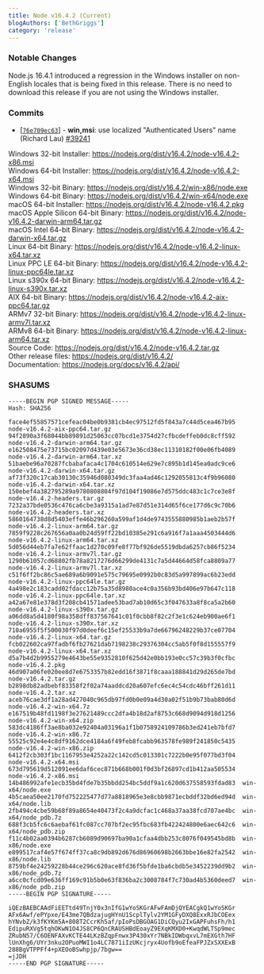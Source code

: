 ```yaml
---
title: Node v16.4.2 (Current)
blogAuthors: ['BethGriggs']
category: 'release'
---
```


### Notable Changes

Node.js 16.4.1 introduced a regression in the Windows installer on
non-English locales that is being fixed in this release. There is no
need to download this release if you are not using the Windows
installer.

### Commits

* [[`76e709ec63`](https://github.com/nodejs/node/commit/76e709ec63)] - **win,msi**: use localized "Authenticated Users" name (Richard Lau) [#39241](https://github.com/nodejs/node/pull/39241)

Windows 32-bit Installer: https://nodejs.org/dist/v16.4.2/node-v16.4.2-x86.msi<br>
Windows 64-bit Installer: https://nodejs.org/dist/v16.4.2/node-v16.4.2-x64.msi<br>
Windows 32-bit Binary: https://nodejs.org/dist/v16.4.2/win-x86/node.exe<br>
Windows 64-bit Binary: https://nodejs.org/dist/v16.4.2/win-x64/node.exe<br>
macOS 64-bit Installer: https://nodejs.org/dist/v16.4.2/node-v16.4.2.pkg<br>
macOS Apple Silicon 64-bit Binary: https://nodejs.org/dist/v16.4.2/node-v16.4.2-darwin-arm64.tar.gz<br>
macOS Intel 64-bit Binary: https://nodejs.org/dist/v16.4.2/node-v16.4.2-darwin-x64.tar.gz<br>
Linux 64-bit Binary: https://nodejs.org/dist/v16.4.2/node-v16.4.2-linux-x64.tar.xz<br>
Linux PPC LE 64-bit Binary: https://nodejs.org/dist/v16.4.2/node-v16.4.2-linux-ppc64le.tar.xz<br>
Linux s390x 64-bit Binary: https://nodejs.org/dist/v16.4.2/node-v16.4.2-linux-s390x.tar.xz<br>
AIX 64-bit Binary: https://nodejs.org/dist/v16.4.2/node-v16.4.2-aix-ppc64.tar.gz<br>
ARMv7 32-bit Binary: https://nodejs.org/dist/v16.4.2/node-v16.4.2-linux-armv7l.tar.xz<br>
ARMv8 64-bit Binary: https://nodejs.org/dist/v16.4.2/node-v16.4.2-linux-arm64.tar.xz<br>
Source Code: https://nodejs.org/dist/v16.4.2/node-v16.4.2.tar.gz<br>
Other release files: https://nodejs.org/dist/v16.4.2/<br>
Documentation: https://nodejs.org/docs/v16.4.2/api/

### SHASUMS

```
-----BEGIN PGP SIGNED MESSAGE-----
Hash: SHA256

face4ef55857571cefeac04be0b9381cb4ec97512fd5f843a7c44d5cea467b95  node-v16.4.2-aix-ppc64.tar.gz
94f2890a3f68044bb89891d25063cc07bcd1e3754d27cfbcdeffeb0dc8cff592  node-v16.4.2-darwin-arm64.tar.gz
e162508475e73715bc02097d439e03e5673e36cd38ec11310182f00e06fb4089  node-v16.4.2-darwin-arm64.tar.xz
51baebe96a70287fcbabafaca4c1704c610514e629e7c895b1d145ea0adc9ce6  node-v16.4.2-darwin-x64.tar.gz
af73f320c17cab30130c35946d080349dc3faa4ad46c1292055813c4f9b96080  node-v16.4.2-darwin-x64.tar.xz
150ebef4a382795289a9780808804f97d104f19086e7d575ddc483c1c7ce3e8f  node-v16.4.2-headers.tar.gz
7232a37bde0536c476ca6cbe3a9315a1ad7e87d51e314d65f6ce177d6c9c70b6  node-v16.4.2-headers.tar.xz
5860164738d8d5403effe46b296260a599af1d4de9743555880985b1aeb2b57f  node-v16.4.2-linux-arm64.tar.gz
7859f9228c267656a0aa0b24d59ff22bd10385e291c6a916f7a1aaa4503444d6  node-v16.4.2-linux-arm64.tar.xz
5d056d44eb7fa7e62ffaac1d270c09fe8f77bf926de5519dbda6257cb86f5234  node-v16.4.2-linux-armv7l.tar.gz
1290b61057cd68802fb78a8217276d66299de4131c7a5d44664d58fca8809a77  node-v16.4.2-linux-armv7l.tar.xz
c51f6ff2bc86c5ae689a6b9091e575c79695e0992b0c83d5a997899ac6b23edd  node-v16.4.2-linux-ppc64le.tar.gz
4a498e2c183cadd02fdacc12b75a35d8980ace4c0a356b93bd406e97b647c118  node-v16.4.2-linux-ppc64le.tar.xz
a42a67e81e378d3f208cb41571adee53bad7ab10d65c3f047633a8f8ca5a2b60  node-v16.4.2-linux-s390x.tar.gz
a06dd8a5d4180f98a358dff837567641c01f0cbb8f82c2f3e1c624eb900ae6f1  node-v16.4.2-linux-s390x.tar.xz
710a6955f5f500030f97d0deef6c15ef25533b9a7de66796248229b37ce07704  node-v16.4.2-linux-x64.tar.gz
fcb022602ca97fadbf6fb27621dab7198238c29376304cc5ab5f0f8d155557f9  node-v16.4.2-linux-x64.tar.xz
d5a7b4d2b9955279e4643be55e9352810f625d42e0bb193e0cc57c39b3f0cfbc  node-v16.4.2.pkg
46d907a06fe020ee8d7e6753357b82edd16f3871f8caaa188841d29d265de7bd  node-v16.4.2.tar.gz
b2898db82adbebf83358f2f02a74aaddcd20a607efc6ec4c54cdc46bff261d11  node-v16.4.2.tar.xz
aceb76cae3df1a28ad427040c965db97fd0b0e09a4d30a02f51b9b73bab80d6d  node-v16.4.2-win-x64.7z
e167519b48fd1198f3e27621489ccc2dfa4b18d2af8753c668d9094d918d1256  node-v16.4.2-win-x64.zip
583dc4186ff3ae8ba032e92404a03196a1f1b0758924109786b3ed241eb7bfd7  node-v16.4.2-win-x86.7z
55525c92e4e4c8df9162dce4184a6f49feb8fcabb963578fe989f241850c5435  node-v16.4.2-win-x86.zip
6412f2cb303f1bc1167953e4252a22c142cd5c013301c7222b0e95f077bd3f04  node-v16.4.2-x64.msi
673d795619d512091ee6daf6cec871b668b001f0d3bf26897cd1b412aa505534  node-v16.4.2-x86.msi
14b486992afe1ecb35bd4fde7b35bbdd254bc5ddf9a1c620d637558593fdad83  win-x64/node.exe
4b5caea50ee2170fd752225477d77a8818965e3e8cbb9871ecbddf32bd6ed94d  win-x64/node.lib
2fb494c4cbe59b68f89a8654e40473f2c4a9dcfac1c468a37aa38fcd707ae4bc  win-x64/node_pdb.7z
688f3cb5fc6c6aebaf61fc087cc707bf2ec95fbc683fb422424800e6aec642c6  win-x64/node_pdb.zip
f11c4b02aa0394b6287cb6089d90697ba90a1cfaa4dbb253c8076f049545bd8b  win-x86/node.exe
e899517caf4e57f674ff37ca8c9db892d676d86960698b2663bbe16e82fa2542  win-x86/node.lib
8759bf4e24259228b44ce296c620ace8fd36f5bfde1ba6cbdb5e3452239dd9b2  win-x86/node_pdb.7z
a6cc0cfcd09e636ff169c91b5b0e63f836ba2c3008784f7c730ad4b5360deed7  win-x86/node_pdb.zip
-----BEGIN PGP SIGNATURE-----

iQEzBAEBCAAdFiEETtd49TnjY0x3nIfG1wYoSKGrAFwFAmDjQYEACgkQ1wYoSKGr
AFx6Awf/ePYpxe/E43me7QBdzajugHYnU1ScplTylv2YM1GFyDXQ8ExxRJbCOEex
hYNvbZ/k3fKYKm5A+808T2CcrKh5af/pIoPsDBGOAG1DiCQyu2IxGAPFuhsFh/h1
EdipuRXVg5tqhOKwN1O4JS8CP6QnCRAUSHBdEoayZ9EXqKMXD0+KwqdWLTSp9mec
ZRubN57/C6OENFAXvKCTE44LKzBZqpFnwx3P430xYr7NBkIDWbqxvL7mEXGth7HF
lUnXhg6/UYr3nku2OPuoMWI1o4LC7871iIzUKcjryx4Uofb9oEfeaFPJZxSXXExB
288BgVTPPFf4+pXEOoBSwhpjp/7bgw==
=jJDH
-----END PGP SIGNATURE-----

```
